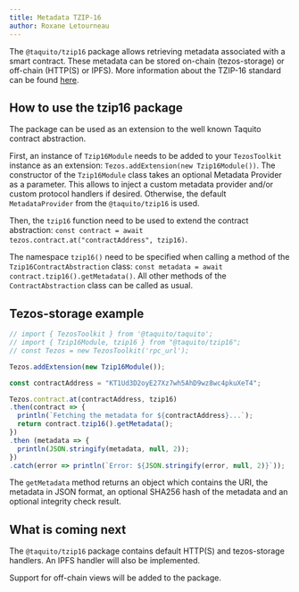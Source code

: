 ```yaml
---
title: Metadata TZIP-16
author: Roxane Letourneau
---
```


The `@taquito/tzip16` package allows retrieving metadata associated with a smart contract. These metadata can be stored on-chain (tezos-storage) or off-chain (HTTP(S) or IPFS). More information about the TZIP-16 standard can be found [here](https://gitlab.com/tzip/tzip/-/blob/master/proposals/tzip-16/tzip-16.md#introduction).

## How to use the tzip16 package
The package can be used as an extension to the well known Taquito contract abstraction. 

First, an instance of `Tzip16Module` needs to be added to your `TezosToolkit` instance as an extension: `Tezos.addExtension(new Tzip16Module())`. The constructor of the `Tzip16Module` class takes an optional Metadata Provider as a parameter. This allows to inject a custom metadata provider and/or custom protocol handlers if desired. Otherwise, the default `MetadataProvider` from the `@taquito/tzip16` is used. 

Then, the `tzip16` function need to be used to extend the contract abstraction: `const contract = await tezos.contract.at("contractAddress", tzip16)`.

The namespace `tzip16()` need to be specified when calling a method of the `Tzip16ContractAbstraction` class: `const metadata = await contract.tzip16().getMetadata()`. All other methods of the `ContractAbstraction` class can be called as usual. 

## Tezos-storage example

```js live noInline
// import { TezosToolkit } from '@taquito/taquito';
// import { Tzip16Module, tzip16 } from "@taquito/tzip16";
// const Tezos = new TezosToolkit('rpc_url');

Tezos.addExtension(new Tzip16Module());

const contractAddress = "KT1Ud3D2oyE27Xz7wh5AhD9wz8wc4pkuXeT4";

Tezos.contract.at(contractAddress, tzip16)
.then(contract => {
  println(`Fetching the metadata for ${contractAddress}...`);
  return contract.tzip16().getMetadata();
})
.then (metadata => {
  println(JSON.stringify(metadata, null, 2));
})
.catch(error => println(`Error: ${JSON.stringify(error, null, 2)}`));
```

The `getMetadata` method returns an object which contains the URI, the metadata in JSON format, an optional SHA256 hash of the metadata and an optional integrity check result.

## What is coming next

The `@taquito/tzip16` package contains default HTTP(S) and tezos-storage handlers. An IPFS handler will also be implemented.

Support for off-chain views will be added to the package.
